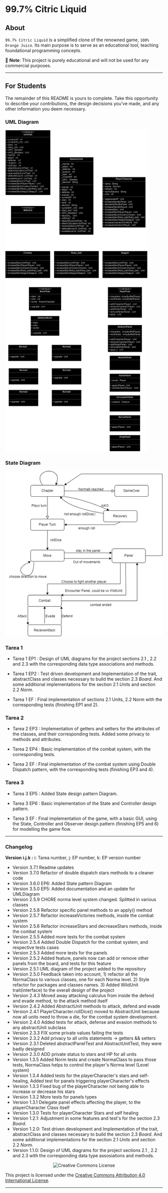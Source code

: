 # 99.7% Citric Liquid

## About

`99.7% Citric Liquid` is a simplified clone of the renowned game, `100% Orange Juice`. Its main
purpose is to serve as an educational tool, teaching foundational programming concepts.

📢 **Note**: This project is purely educational and will not be used for any commercial purposes.

---

## For Students

The remainder of this README is yours to complete. Take this opportunity to describe your
contributions, the design decisions you've made, and any other information you deem necessary.

### UML Diagram
![UML Diagram](/imagenes/UML99OrangeUiceDiagram.png  "UML Diagram")

### State Diagram
![Diagrama de estados](/imagenes/diagrama_estados2.png)

### Tarea 1

- Tarea 1 EP1 : Design of UML diagrams for the project sections 2.1 , 2.2 and 2.3 with the corresponding data type associations and methods.

- Tarea 1 EP2 : Test driven development and Implementation of the trait, abstractClass and classes necessary to build the section 2.3 _Board_. And some additional implementations for the section 2.1 _Units_ and section 2.2 _Norm_.

- Tarea 1 EF : Final implementation of sections 2.1 Units, 2.2 Norm with the corresponding tests (finishing EP1 and 2). 

### Tarea 2

- Tarea 2 EP3 : Implementation of getters and setters for the attributes of the classes, and their corresponding tests. Added some privacy to methods and attributes.

- Tarea 2 EP4 : Basic implementation of the combat system, with the corresponding tests.

- Tarea 2 EF : Final implementation of the combat system using Double Dispatch pattern, with the corresponding tests (finishing EP3 and 4).

### Tarea 3

- Tarea 3 EP5 : Added State design pattern Diagram.

- Tarea 3 EP6 : Basic implementation of the State and Controller design pattern.

- Tarea 3 EF : Final implementation of the game, with a basic GUI, using the State, Controller and Observer design pattern (finishing EP5 and 6) for modelling the game flow.
<hr>


### Changelog

**Version i.j.k :** i: Tarea number, j: EP number, k: EP version number

- Version 3.7.1 Readme updates 
- Version 3.7.0 Refactor of double dispatch stars methods to a cleaner code 
- Version 3.6.0 EP6: Added State pattern Diagram
- Version 3.5.0 EP5: Added documentation and an update for UMLDiagram
- Version 2.5.9 CHORE norma level system changed. Splitted in various classes
- Version 2.5.8 Refactor specific panel methods to an apply() method
- Version 2.5.7 Refactor increaseVictories methods, inside the combat system
- Version 2.5.6 Refactor increaseStars and decreaseStars methods, inside the combat system
- Version 2.5.5 Added more tests for the combat system
- Version 2.5.4 Added Double Dispatch for the combat system, and respective tests cases
- Version 2.5.3 Added more tests for the panels
- Version 2.5.2 Added feature, panels now can add or remove other panels from the board, and tests for this feature
- Version 2.5.1 UML diagram of the project added to the repository
- Version 2.5.0 Feedback taken into account, 1) refactor all the NormaClass to various classes, one for each Norma level. 2) Style refactor for packages and classes names. 3) Added WildUnit trait(interface) to the overall design of the project
- Version 2.4.3 Moved away attacking calculus from inside the defend and evade method, to the attack method itself
- Version 2.4.2 Added AbstractUnit methods to attack, defend and evade
- Version 2.4.1 PlayerCharacter.rollDice() moved to AbstractUnit because now all units need to throw a die, for the combat system development.
- Version 2.4.0 Added tests for attack, defense and evasion methods to any abstractUnit subclass
- Version 2.3.3 FIX some private values failing the tests
- Version 2.3.2 Add privacy to all units statements -> getters && setters
- Version 2.3.1 Deleted abstractPanelTest and AbstractUnitTest, they were badly designed
- Version 2.3.0 ADD private status to stars and HP for all units
- Version 1.3.5 Added Norm tests and create NormaClass to pass those tests, NormaClass helps to control the player's Norma level (Level system)
- Version 1.3.4 Added tests for the playerCharacter's stars and self-healing, Added test for panels triggering playerCharacter's effects
- Version 1.3.3 Fixed bug of the playerCharacter not being able to increase or decrease his stars
- Version 1.3.2 More tests for panels types
- Version 1.3.1 Delegate panel effects affecting the player, to the playerCharacter Class itself
- Version 1.3.0 Tests for playerCharacter Stars and self healing
- Version 1.2.1: Adjustment in some features and test's for the section 2.3 _Board_.
- Version 1.2.0: Test driven development and Implementation of the trait, abstractClass and classes necessary to build the section 2.3 _Board_. And some additional implementations for the section 2.1 _Units_ and section 2.2 _Norm_.
- Version 1.1.0: Design of UML diagrams for the project sections 2.1 , 2.2 and 2.3 with the corresponding data type assosiations and methods.


<div style="text-align:center;">
    <img src="https://i.creativecommons.org/l/by/4.0/88x31.png" alt="Creative Commons License">
</div>

This project is licensed under the [Creative Commons Attribution 4.0 International License](http://creativecommons.org/licenses/by/4.0/).

---
